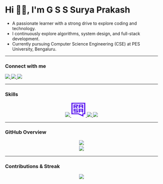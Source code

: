 # Hi 👋🏻, I'm G S S Surya Prakash

- A passionate learner with a strong drive to explore coding and technology.  
- I continuously explore algorithms, system design, and full-stack development.
- Currently pursuing Computer Science Engineering (CSE) at PES University, Bengaluru.  

---

### Connect with me
<p align="left">
  <a href="https://linkedin.com/in/g-s-s-surya-prakash" target="blank">
    <img src="https://img.shields.io/badge/LinkedIn-blue?style=for-the-badge&logo=linkedin" />
  </a>
  <a href="https://www.leetcode.com/gsurya_05" target="blank">
    <img src="https://img.shields.io/badge/LeetCode-orange?style=for-the-badge&logo=leetcode" />
  </a>
  <a href="mailto:gonellasurya2005@gmail.com">
    <img src="https://img.shields.io/badge/Gmail-red?style=for-the-badge&logo=gmail&logoColor=white" />
  </a>
</p>

---

### Skills
<p align="center">
  <a href="https://github.com/GSuryaP">
    <!-- Skillicons block till Grafana -->
    <img src="https://skillicons.dev/icons?i=python,c,cpp,html,css,js,react,vite,git,github,grafana" />
    <img src="assets/rasa.jpg" width="48" height="48" alt="Rasa" />
    <img src="https://skillicons.dev/icons?i=docker" />
    <img src="https://skillicons.dev/icons?i=figma,linux,ubuntu,mysql,mongodb,sqlite,express,nodejs,tensorflow,pytorch,vercel,matlab,anaconda" />
  </a>
</p>

<!--<p align="center"> <img src="https://komarev.com/ghpvc/?username=gsuryap&label=Profile%20views&color=0e75b6&style=flat" alt="gsuryap" /> </p>-->

---

### GitHub Overview  

<p align="center">
  <img src="https://github-readme-stats.vercel.app/api/top-langs/?username=Gonella Surya Prakash&layout=compact&hide_border=true&theme=tokyonight" height="160" /><br/>
  <img src="https://github-readme-stats.vercel.app/api?username=GSuryaP&show_icons=true&include_all_commits=true&hide_border=true&count_private=true&theme=tokyonight&hide=contribs&rank_icon=grade" height="160" />
</p>

---

### Contributions & Streak  

<p align="center">
  <img src="https://streak-stats.demolab.com?user=GSuryaP&theme=tokyonight&hide_border=true&date_format=j%20M%5B%20Y%5D" height="180"/>
</p>

